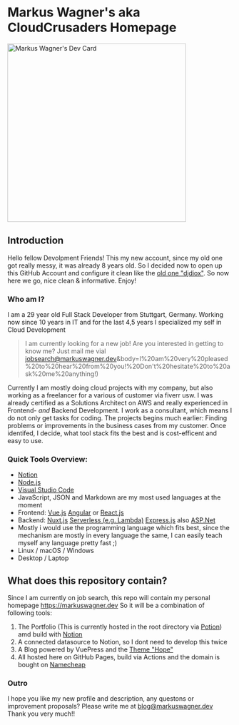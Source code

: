 # Markus Wagner's aka CloudCrusaders Homepage

<a href="https://app.daily.dev/CloudCrusader_X"><img src="https://api.daily.dev/devcards/b835fdb47f1d4c9e8abef9ba763cf0d2.png?r=tme" width="400" alt="Markus Wagner's Dev Card"/></a>

## Introduction

Hello fellow Devolpment Friends! This my new account, since my old one got really messy, it was already 8 years old. So I decided now to open up this GitHub Account and configure it clean like the [old one "djdiox"](https://github.com/djdiox). So now here we go, nice clean & informative. Enjoy!

### Who am I?

I am a 29 year old Full Stack Developer from Stuttgart, Germany. Working now since 10 years in IT and for the last 4,5 years I specialized my self in Cloud Development

> I am currently looking for a new job! Are you interested in getting to know me? Just mail me vial [jobsearch@markuswagner.dev](mailto:jobsearch@markuswagner.dev?subject=I%20might%20have%20an%20interesting%20position%20for%20you%20%3A)&body=I%20am%20very%20pleased%20to%20hear%20from%20you!%20Don't%20hesitate%20to%20ask%20me%20anything!)


Currently I am mostly doing cloud projects with my company, but also working as a freelancer for a various of customer via fiverr usw. I was already certified as a Solutions Architect on AWS and really experienced in Frontend- *and* Backend Development. 
I work as a consultant, which means I do not only get tasks for coding. The projects begins much earlier: Finding problems or improvements in the business cases from my customer. Once identifed, I decide, what tool stack fits the best and is cost-efficent and easy to use.

### Quick Tools Overview:

- [Notion](https://notion.so)
- [Node.js](https://nodejs.org)
- [Visual Studio Code](https://code.visualstudio.com/)
- JavaScript, JSON and Markdown are my most used languages at the moment
- Frontend: [Vue.js](https://vuejs.org/) [Angular](https://angular.io/) or [React.js](https://reactjs.org/)
- Backend: [Nuxt.js](https://nuxt.com/) [Serverless (e.g. Lambda)](https://www.serverless.com/) [Express.js](https://expressjs.com/) also [ASP.Net](https://dotnet.microsoft.com/en-us/apps/aspnet/apis?ranMID=46128&ranEAID=wizKxmN8no4&ranSiteID=wizKxmN8no4-aZgHzLIeHlPndc.dzkjOcg&epi=wizKxmN8no4-aZgHzLIeHlPndc.dzkjOcg&irgwc=1&OCID=AID2200057_aff_7794_1243925&tduid=%28ir__oakxw0o069kfbxsddagjqdyfzn2xcmwanfwxn0g600%29%287794%29%281243925%29%28wizKxmN8no4-aZgHzLIeHlPndc.dzkjOcg%29%28%29&irclickid=_oakxw0o069kfbxsddagjqdyfzn2xcmwanfwxn0g600)
- Mostly i would use the programming language which fits best, since the mechanism are mostly in every language the same, I can easily teach myself any language pretty fast ;) 
- Linux / macOS / Windows
- Desktop / Laptop


## What does this repository contain?

Since I am currently on job search, this repo will contain my personal homepage https://markuswagner.dev
So it will be a combination of following tools:

1. The Portfolio (This is currently hosted in the root directory via [Potion](https://potion.so/)) amd build with [Notion](https://notion.so)
2. A connected datasource to Notion, so I dont need to develop this twice
3. A Blog powered by VuePress and the [Theme "Hope"](https://vuepress-theme-hope.github.io/v2/)
4. All hosted here on GitHub Pages, build via Actions and the domain is bought on [Namecheap](https://www.namecheap.com/)

### Outro

I hope you like my new profile and description, any questons or improvement proposals? Please write me at [blog@markuswagner.dev](mailto:blog@markuswagner.dev) Thank you very much!!